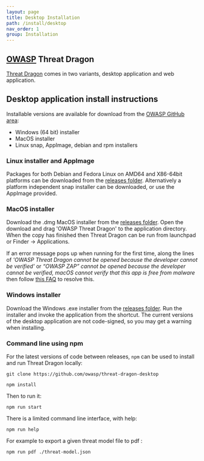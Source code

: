 ```yaml
---
layout: page
title: Desktop Installation
path: /install/desktop
nav_order: 1
group: Installation
---
```


## [OWASP](https://www.owasp.org) Threat Dragon

[Threat Dragon](http://owasp.org/www-project-threat-dragon) comes in two variants, 
desktop application and web application.

## Desktop application install instructions
Installable versions are available for download from the [OWASP GitHub area](https://github.com/OWASP/threat-dragon-desktop/releases):

* Windows (64 bit) installer
* MacOS installer
* Linux snap, AppImage, debian and rpm installers

### Linux installer and AppImage
Packages for both Debian and Fedora Linux on AMD64 and X86-64bit platforms can be downloaded from the
[releases folder](https://github.com/OWASP/threat-dragon-desktop/releases/).
Alternatively a platform independent snap installer can be downloaded, or use the AppImage provided.

### MacOS installer
Download the .dmg MacOS installer from the
[releases folder](https://github.com/OWASP/threat-dragon-desktop/releases/).
Open the download and drag 'OWASP Threat  Dragon' to the application directory. When the copy has
finished then Threat  Dragon can be run from launchpad or Finder -> Applications.

If an error message pops up when running for the first time, along the lines of 
_'OWASP Threat Dragon cannot be opened because the developer cannot be verified'_ or 
_“OWASP ZAP” cannot be opened because the developer cannot be verified,_
_macOS cannot verify that this app is free from malware_ then follow
[this FAQ](https://github.com/OWASP/threat-dragon-desktop/wiki/FAQs#why-do-i-get-developer-can-not-be-verified-errors-after-installing-on-macos)
to resolve this.

### Windows installer
Download the Windows .exe installer from the
[releases folder](https://github.com/OWASP/threat-dragon-desktop/releases/).
Run the installer and invoke the application from the shortcut.
The current versions of the desktop application are not code-signed, so you may get a warning when installing.

### Command line using npm

For the latest versions of code between releases, `npm` can be used to install and run Threat Dragon locally:

`git clone https://github.com/owasp/threat-dragon-desktop`

`npm install`

Then to run it:

`npm run start`

There is a limited command line interface, with help:

`npm run help`

For example to export a given threat model file to pdf :

`npm run pdf ./threat-model.json`
